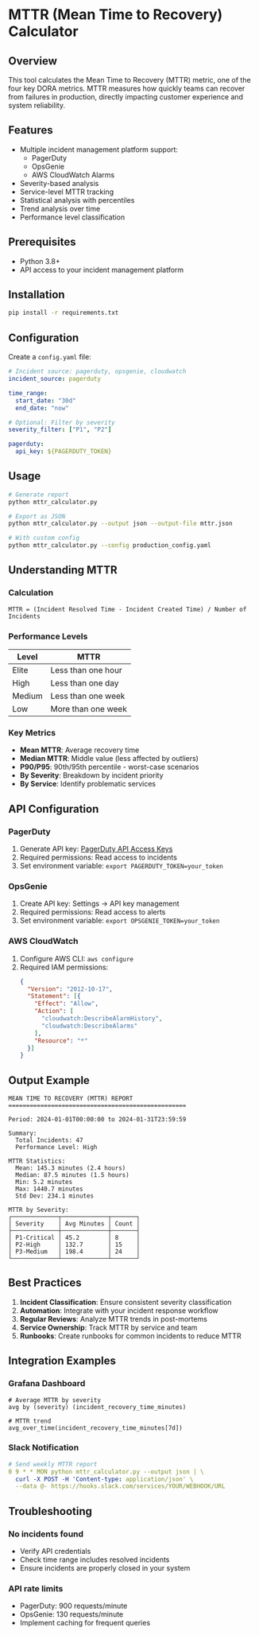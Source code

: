 # MTTR (Mean Time to Recovery) Calculator

## Overview
This tool calculates the Mean Time to Recovery (MTTR) metric, one of the four key DORA metrics. MTTR measures how quickly teams can recover from failures in production, directly impacting customer experience and system reliability.

## Features
- Multiple incident management platform support:
  - PagerDuty
  - OpsGenie
  - AWS CloudWatch Alarms
- Severity-based analysis
- Service-level MTTR tracking
- Statistical analysis with percentiles
- Trend analysis over time
- Performance level classification

## Prerequisites
- Python 3.8+
- API access to your incident management platform

## Installation

```bash
pip install -r requirements.txt
```

## Configuration

Create a `config.yaml` file:

```yaml
# Incident source: pagerduty, opsgenie, cloudwatch
incident_source: pagerduty

time_range:
  start_date: "30d"
  end_date: "now"

# Optional: Filter by severity
severity_filter: ["P1", "P2"]

pagerduty:
  api_key: ${PAGERDUTY_TOKEN}
```

## Usage

```bash
# Generate report
python mttr_calculator.py

# Export as JSON
python mttr_calculator.py --output json --output-file mttr.json

# With custom config
python mttr_calculator.py --config production_config.yaml
```

## Understanding MTTR

### Calculation
```text
MTTR = (Incident Resolved Time - Incident Created Time) / Number of Incidents
```

### Performance Levels
| Level | MTTR |
|-------|------|
| Elite | Less than one hour |
| High | Less than one day |
| Medium | Less than one week |
| Low | More than one week |

### Key Metrics
- **Mean MTTR**: Average recovery time
- **Median MTTR**: Middle value (less affected by outliers)
- **P90/P95**: 90th/95th percentile - worst-case scenarios
- **By Severity**: Breakdown by incident priority
- **By Service**: Identify problematic services

## API Configuration

### PagerDuty
1. Generate API key: [PagerDuty API Access Keys](https://support.pagerduty.com/docs/api-access-keys)
2. Required permissions: Read access to incidents
3. Set environment variable: `export PAGERDUTY_TOKEN=your_token`

### OpsGenie
1. Create API key: Settings → API key management
2. Required permissions: Read access to alerts
3. Set environment variable: `export OPSGENIE_TOKEN=your_token`

### AWS CloudWatch
1. Configure AWS CLI: `aws configure`
2. Required IAM permissions:
   ```json
   {
     "Version": "2012-10-17",
     "Statement": [{
       "Effect": "Allow",
       "Action": [
         "cloudwatch:DescribeAlarmHistory",
         "cloudwatch:DescribeAlarms"
       ],
       "Resource": "*"
     }]
   }
   ```

## Output Example

```text
MEAN TIME TO RECOVERY (MTTR) REPORT
==================================================

Period: 2024-01-01T00:00:00 to 2024-01-31T23:59:59

Summary:
  Total Incidents: 47
  Performance Level: High

MTTR Statistics:
  Mean: 145.3 minutes (2.4 hours)
  Median: 87.5 minutes (1.5 hours)
  Min: 5.2 minutes
  Max: 1440.7 minutes
  Std Dev: 234.1 minutes

MTTR by Severity:
┌─────────────┬─────────────┬───────┐
│ Severity    │ Avg Minutes │ Count │
├─────────────┼─────────────┼───────┤
│ P1-Critical │ 45.2        │ 8     │
│ P2-High     │ 132.7       │ 15    │
│ P3-Medium   │ 198.4       │ 24    │
└─────────────┴─────────────┴───────┘
```

## Best Practices

1. **Incident Classification**: Ensure consistent severity classification
2. **Automation**: Integrate with your incident response workflow
3. **Regular Reviews**: Analyze MTTR trends in post-mortems
4. **Service Ownership**: Track MTTR by service and team
5. **Runbooks**: Create runbooks for common incidents to reduce MTTR

## Integration Examples

### Grafana Dashboard
```promql
# Average MTTR by severity
avg by (severity) (incident_recovery_time_minutes)

# MTTR trend
avg_over_time(incident_recovery_time_minutes[7d])
```

### Slack Notification
```yaml
# Send weekly MTTR report
0 9 * * MON python mttr_calculator.py --output json | \
  curl -X POST -H 'Content-type: application/json' \
  --data @- https://hooks.slack.com/services/YOUR/WEBHOOK/URL
```

## Troubleshooting

### No incidents found
- Verify API credentials
- Check time range includes resolved incidents
- Ensure incidents are properly closed in your system

### API rate limits
- PagerDuty: 900 requests/minute
- OpsGenie: 130 requests/minute
- Implement caching for frequent queries
